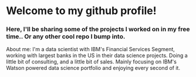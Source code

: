 # Welcome to my github profile!
### Here, I'll be sharing some of the projects I worked on in my free time.. Or any other cool repo I bump into.
About me: I'm a data scientist with IBM's Financial Services Segment, working with largest banks in the US in their data science projects. Doing a little bit of consulting, and a little bit of sales. Mainly focusing on IBM's Watson powered data science portfolio and enjoying every second of it.
<!--
**yucedincer/yucedincer** is a ✨ _special_ ✨ repository because its `README.md` (this file) appears on your GitHub profile.

Here are some ideas to get you started:

- 🔭 I’m currently working on ...
- 🌱 I’m currently learning ...
- 👯 I’m looking to collaborate on ...
- 🤔 I’m looking for help with ...
- 💬 Ask me about ...
- 📫 How to reach me: ...
- 😄 Pronouns: ...
- ⚡ Fun fact: ...
-->

